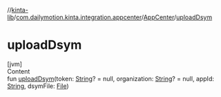 //[kinta-lib](../../../index.md)/[com.dailymotion.kinta.integration.appcenter](../index.md)/[AppCenter](index.md)/[uploadDsym](upload-dsym.md)



# uploadDsym  
[jvm]  
Content  
fun [uploadDsym](upload-dsym.md)(token: [String](https://kotlinlang.org/api/latest/jvm/stdlib/kotlin/-string/index.html)? = null, organization: [String](https://kotlinlang.org/api/latest/jvm/stdlib/kotlin/-string/index.html)? = null, appId: [String](https://kotlinlang.org/api/latest/jvm/stdlib/kotlin/-string/index.html), dsymFile: [File](https://docs.oracle.com/javase/8/docs/api/java/io/File.html))  



